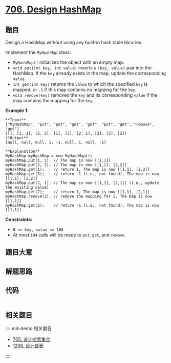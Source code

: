 # [706. Design HashMap](https://leetcode.com/problems/design-hashmap)

## 题目

Design a HashMap without using any built-in hash table libraries.

Implement the `MyHashMap` class:

  * `MyHashMap()` initializes the object with an empty map.
  * `void put(int key, int value)` inserts a `(key, value)` pair into the HashMap. If the `key` already exists in the map, update the corresponding `value`.
  * `int get(int key)` returns the `value` to which the specified `key` is mapped, or `-1` if this map contains no mapping for the `key`.
  * `void remove(key)` removes the `key` and its corresponding `value` if the map contains the mapping for the `key`.



**Example 1:**

    
    
    **Input**
    ["MyHashMap", "put", "put", "get", "get", "put", "get", "remove", "get"]
    [[], [1, 1], [2, 2], [1], [3], [2, 1], [2], [2], [2]]
    **Output**
    [null, null, null, 1, -1, null, 1, null, -1]
    
    **Explanation**
    MyHashMap myHashMap = new MyHashMap();
    myHashMap.put(1, 1); // The map is now [[1,1]]
    myHashMap.put(2, 2); // The map is now [[1,1], [2,2]]
    myHashMap.get(1);    // return 1, The map is now [[1,1], [2,2]]
    myHashMap.get(3);    // return -1 (i.e., not found), The map is now [[1,1], [2,2]]
    myHashMap.put(2, 1); // The map is now [[1,1], [2,1]] (i.e., update the existing value)
    myHashMap.get(2);    // return 1, The map is now [[1,1], [2,1]]
    myHashMap.remove(2); // remove the mapping for 2, The map is now [[1,1]]
    myHashMap.get(2);    // return -1 (i.e., not found), The map is now [[1,1]]
    



**Constraints:**

  * `0 <= key, value <= 106`
  * At most `104` calls will be made to `put`, `get`, and `remove`.


## 题目大意

## 解题思路

## 代码

```javascript

```

## 相关题目

:::: md-demo 相关题目
- [705. 设计哈希集合](./0705.md)
- [1206. 设计跳表](https://leetcode.com/problems/design-skiplist)

::::
